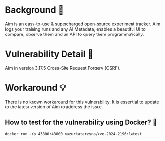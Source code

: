 # Background :mag_right:
Aim is an easy-to-use & supercharged open-source experiment tracker. Aim logs your training runs and any AI Metadata, enables a beautiful UI to compare, observe them and an API to query them programmatically. 

# Vulnerability Detail :bug:
Aim in version 3.17.5 Cross-Site Request Forgery (CSRF). 

# Workaround :bulb:
There is no known workaround for this vulnerability. It is essential to update to the latest version of Aim to address the issue.


## How to test for the vulnerability using Docker? :whale:
```
docker run -dp 43800:43800 mazurkatarzyna/cve-2024-2196:latest
```

